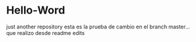 # Hello-Word
just another repository
esta es la prueba de cambio en el branch master... que realizo desde readme edits
